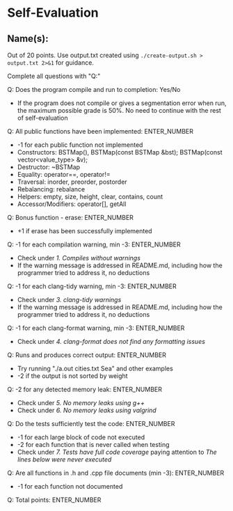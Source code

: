 # Self-Evaluation

## Name(s): 

Out of 20 points. Use output.txt created using 
`./create-output.sh > output.txt 2>&1` for guidance.

Complete all questions with "Q:"

Q: Does the program compile and run to completion: Yes/No

- If the program does not compile or gives a segmentation error when run, 
the maximum possible grade is 50%. No need to continue with the rest of self-evaluation

Q: All public functions have been implemented: ENTER_NUMBER

- -1 for each public function not implemented
- Constructors:  BSTMap(), BSTMap(const BSTMap &bst); BSTMap(const vector<value_type> &v);
- Destructor: ~BSTMap
- Equality: operator==, operator!=
- Traversal: inorder, preorder, postorder
- Rebalancing: rebalance
- Helpers: empty, size, height, clear, contains, count
- Accessor/Modifiers: operator[], getAll

Q: Bonus function - erase: ENTER_NUMBER

- +1 if erase has been successfully implemented

Q: -1 for each compilation warning, min -3: ENTER_NUMBER

- Check under *1. Compiles without warnings*
- If the warning message is addressed in README.md, including how the programmer tried to address it, no deductions

Q: -1 for each clang-tidy warning, min -3: ENTER_NUMBER

- Check under *3. clang-tidy warnings*
- If the warning message is addressed in README.md, including how the programmer tried to address it, no deductions

Q: -1 for each clang-format warning, min -3: ENTER_NUMBER

- Check under *4. clang-format does not find any formatting issues*

Q: Runs and produces correct output: ENTER_NUMBER

- Try running "./a.out cities.txt Sea" and other examples
- -2 if the output is not sorted by weight

Q: -2 for any detected memory leak: ENTER_NUMBER

- Check under *5. No memory leaks using g++*
- Check under *6. No memory leaks using valgrind*

Q: Do the tests sufficiently test the code: ENTER_NUMBER

- -1 for each large block of code not executed
- -2 for each function that is never called when testing
- Check under *7. Tests have full code coverage* paying attention to *The lines below were never executed*

Q: Are all functions in .h and .cpp file documents (min -3): ENTER_NUMBER

- -1 for each function not documented

Q: Total points: ENTER_NUMBER